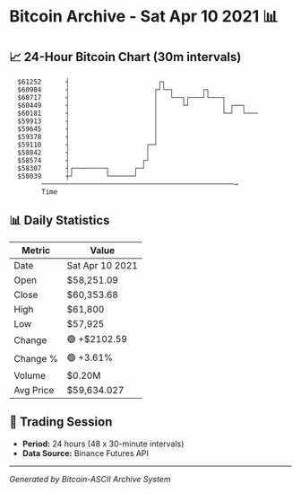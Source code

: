 # Bitcoin Archive - Sat Apr 10 2021 📊

## 📈 24-Hour Bitcoin Chart (30m intervals)

```
  $61252      ┤                      ┌┐                        
  $60984      ┤                     ┌┘└─┐       ┌┐             
  $60717      ┤                     │   └──┐┌───┘└───┐         
  $60449      ┤                     │      └┘        │ ┌──┐    
  $60181      ┤                     │                └─┘  └─── 
  $59913      ┤                     │                          
  $59645      ┤                     │                          
  $59378      ┤                     │                          
  $59110      ┤                   ┌─┘                          
  $58842      ┤                   │                            
  $58574      ┤                  ┌┘                            
  $58307      ┤┌────────┐      ┌─┘                             
  $58039      ┼┘        └──────┘                               
        ────────────────────────────────────────────────→
        Time
```

## 📊 Daily Statistics

| Metric | Value |
|--------|-------|
| Date | Sat Apr 10 2021 |
| Open | $58,251.09 |
| Close | $60,353.68 |
| High | $61,800 |
| Low | $57,925 |
| Change | 🟢 +$2102.59 |
| Change % | 🟢 +3.61% |
| Volume | $0.20M |
| Avg Price | $59,634.027 |

## 📅 Trading Session

- **Period:** 24 hours (48 x 30-minute intervals)
- **Data Source:** Binance Futures API

---
*Generated by Bitcoin-ASCII Archive System*
